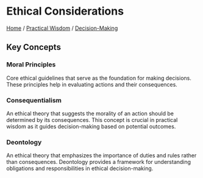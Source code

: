 # Ethical Considerations

[Home](../../../../README.md) / [Practical Wisdom](../../../../practical_wisdom/README.md) / [Decision-Making](../../../practical_wisdom/decision-making/README.md)

## Key Concepts

### Moral Principles

Core ethical guidelines that serve as the foundation for making decisions. These principles help in evaluating actions and their consequences.

### Consequentialism

An ethical theory that suggests the morality of an action should be determined by its consequences. This concept is crucial in practical wisdom as it guides decision-making based on potential outcomes.

### Deontology

An ethical theory that emphasizes the importance of duties and rules rather than consequences. Deontology provides a framework for understanding obligations and responsibilities in ethical decision-making.

